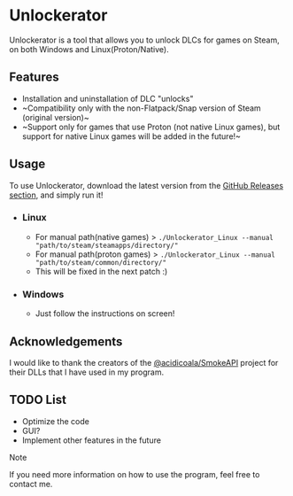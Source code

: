 # Unlockerator

Unlockerator is a tool that allows you to unlock DLCs for games on Steam, on both Windows and Linux(Proton/Native).

## Features

- Installation and uninstallation of DLC "unlocks"
- ~Compatibility only with the non-Flatpack/Snap version of Steam (original version)~
- ~Support only for games that use Proton (not native Linux games), but support for native Linux games will be added in the future!~

## Usage

To use Unlockerator, download the latest version from the [GitHub Releases section](https://github.com/Simoniuzzo/Unlockerator/releases), and simply run it!

- ### Linux 
  - For manual path(native games) > `./Unlockerator_Linux --manual "path/to/steam/steamapps/directory/"`
  - For manual path(proton games) > `./Unlockerator_Linux --manual "path/to/steam/common/directory/"`
  - This will be fixed in the next patch :)

- ### Windows 
  - Just follow the instructions on screen!

## Acknowledgements

I would like to thank the creators of the [@acidicoala/SmokeAPI](https://github.com/acidicoala/SmokeAPI) project for their DLLs that I have used in my program.

## TODO List

- Optimize the code
- GUI?
- Implement other features in the future

> [!NOTE]
> If you need more information on how to use the program, feel free to contact me.
